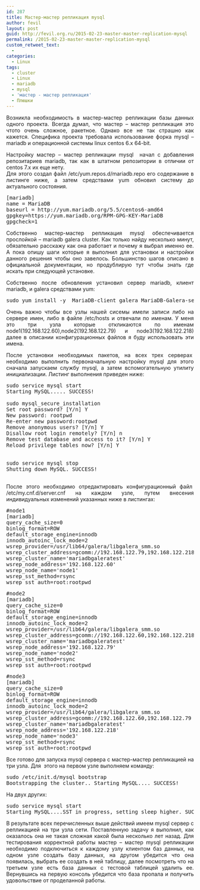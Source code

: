 ```yaml
---
id: 287
title: Мастер-мастер репликация mysql
author: fevil
layout: post
guid: http://fevil.org.ru/2015-02-23-master-master-replication-mysql
permalink: /2015-02-23-master-master-replication-mysql
custom_retweet_text:
  - 
categories:
  - Linux
tags:
  - cluster
  - Linux
  - mariadb
  - mysql
  - 'мастер - мастер репликация'
  - Плюшки
---
```

<p style="text-align: justify">
  Возникла необходимость в мастер-мастер репликации базы данных одного проекта. Всегда думал, что мастер &#8211; мастер репликация это чтото очень сложное, ракетное. Однако все не так страшно как кажется. <!--more-->Специфика проекта требовала использование форка mysql &#8211; mariadb и операционной системы linux centos 6.x 64-bit.
</p>

<p style="text-align: justify">
  Настройку мастер &#8211; мастер репликации mysql  начал с добавления репозитариев mariadb, так как в штатном репозитории в отличии от centos 7.x их еще нету.<br /> Для этого создал файл /etc/yum.repos.d/mariadb.repo его содержание в листинге ниже, а затем средствами yum обновил систему до актуального состояния.
</p>

<pre class="lang:default decode:true ">[mariadb]
name = MariaDB
baseurl = http://yum.mariadb.org/5.5/centos6-amd64
gpgkey=https://yum.mariadb.org/RPM-GPG-KEY-MariaDB
gpgcheck=1</pre>

<p style="text-align: justify">
  Собственно мастер-мастер репликация mysql обеспечивается прослойкой &#8211; mariadb galera cluster. Как только найду несколько минут, обязательно расскажу как она работает и почему я выбрал именно ее. А пока опишу шаги которые я выполнил для установки и настройки данного решения чтобы оно завелось. Большинство шагов описано в официальной документации, но продублирую тут чтобы знать где искать при следующей установке.
</p>

<p style="text-align: justify">
  Собственно после обновления установил сервер mariadb, клиент mariadb, и galera средствами yum:
</p>

<pre class="lang:default decode:true">sudo yum install -y  MariaDB-client galera MariaDB-Galera-server</pre>

<p style="text-align: justify">
  Очень важно чтобы все узлы нашей сисемы имели записи либо на сервере имен, либо в файле /etc/hosts и отвечали по именам. У меня это три узла которые откликаются по именам node1(192.168.122.60),node2(192.168.122.79) и node3(192.168.122.218) далее в описании конфигурационных файлов я буду использовать эти имена.
</p>

<p style="text-align: justify">
  После установки необходимых пакетов, на всех трех серверах  необходимо выполнить первоначальную настройку mysql для этого сначала запускаем службу mysql, а затем вспомогательную утилиту инициализации. Листинг выполнения приведен ниже:
</p>

<pre class="lang:default decode:true">sudo service mysql start
Starting MySQL..... SUCCESS!

sudo mysql_secure_installation
Set root password? [Y/n] Y
New password: rootpwd
Re-enter new password:rootpwd 
Remove anonymous users? [Y/n] Y
Disallow root login remotely? [Y/n] n
Remove test database and access to it? [Y/n] Y
Reload privilege tables now? [Y/n] Y


sudo service mysql stop
Shutting down MySQL. SUCCESS!

</pre>

<p style="text-align: justify">
  После этого необходимо отредактировать конфигурационный файл  /etc/my.cnf.d/server.cnf на каждом узле, путем внесения индивидуальных изменений указанных ниже в листингах:
</p>

<pre class="lang:default decode:true">#node1
[mariadb]
query_cache_size=0
binlog_format=ROW
default_storage_engine=innodb
innodb_autoinc_lock_mode=2
wsrep_provider=/usr/lib64/galera/libgalera_smm.so
wsrep_cluster_address=gcomm://192.168.122.79,192.168.122.218
wsrep_cluster_name='mariadbgaleratest'
wsrep_node_address='192.168.122.60'
wsrep_node_name='node1'
wsrep_sst_method=rsync
wsrep_sst_auth=root:rootpwd</pre>

<pre class="lang:default decode:true">#node2
[mariadb]
query_cache_size=0
binlog_format=ROW
default_storage_engine=innodb
innodb_autoinc_lock_mode=2
wsrep_provider=/usr/lib64/galera/libgalera_smm.so
wsrep_cluster_address=gcomm://192.168.122.60,192.168.122.218
wsrep_cluster_name='mariadbgaleratest'
wsrep_node_address='192.168.122.79'
wsrep_node_name='node2'
wsrep_sst_method=rsync
wsrep_sst_auth=root:rootpwd</pre>

<pre class="lang:default decode:true">#node3
[mariadb]
query_cache_size=0
binlog_format=ROW
default_storage_engine=innodb
innodb_autoinc_lock_mode=2
wsrep_provider=/usr/lib64/galera/libgalera_smm.so
wsrep_cluster_address=gcomm://192.168.122.60,192.168.122.79
wsrep_cluster_name='mariadbgaleratest'
wsrep_node_address='192.168.122.218'
wsrep_node_name='node3'
wsrep_sst_method=rsync
wsrep_sst_auth=root:rootpwd</pre>

<p style="text-align: justify">
  Все готово для запуска mysql сервера с мастер-мастер репликацией на три узла. Для  этого на первом узле выполняем команду:
</p>

<pre class="lang:default decode:true">sudo /etc/init.d/mysql bootstrap
Bootstrapping the cluster.. Starting MySQL.... SUCCESS!</pre>

<p style="text-align: justify">
  На двух других:
</p>

<pre class="lang:default decode:true">sudo service mysql start
Starting MySQL....SST in progress, setting sleep higher. SUCCESS!</pre>

<p style="text-align: justify">
  В результате всех перечисленных выше действий имеем mysql сервер с репликацией на три узла сети. Поставленную задачу я выполнил, как оказалось она не такая сложная какой была несколько лет назад. Для тестирования корректной работы мастер &#8211; мастер mysql репликации необходимо подключиться к каждому узлу клиентом баз данных, на одном узле создать базу данных, на другом убедится что она появилась, выбрать ее создать в ней таблицу, далее посмотреть что на третьем узле есть база данных с тестовой таблицей удалить ее. Вернувшись на первую консоль убедится что база пропала и получить удовольствие от проделанной работы.
</p>

<p style="text-align: justify">

